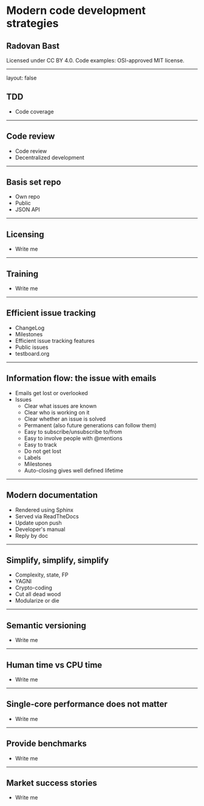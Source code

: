 
# Modern code development strategies

## Radovan Bast

Licensed under CC BY 4.0.
Code examples: OSI-approved MIT license.

---

layout: false

## TDD

- Code coverage

---

## Code review

- Code review
- Decentralized development

---

## Basis set repo

- Own repo
- Public
- JSON API

---

## Licensing

- Write me

---

## Training

- Write me

---

## Efficient issue tracking

- ChangeLog
- Milestones
- Efficient issue tracking features
- Public issues
- testboard.org

---

## Information flow: the issue with emails

- Emails get lost or overlooked
- Issues
    - Clear what issues are known
    - Clear who is working on it
    - Clear whether an issue is solved
    - Permanent (also future generations can follow them)
    - Easy to subscribe/unsubscribe to/from
    - Easy to involve people with @mentions
    - Easy to track
    - Do not get lost
    - Labels
    - Milestones
    - Auto-closing gives well defined lifetime

---

## Modern documentation

- Rendered using Sphinx
- Served via ReadTheDocs
- Update upon push
- Developer's manual
- Reply by doc

---

## Simplify, simplify, simplify

- Complexity, state, FP
- YAGNI
- Crypto-coding
- Cut all dead wood
- Modularize or die

---

## Semantic versioning

- Write me

---

## Human time vs CPU time

- Write me

---

## Single-core performance does not matter

- Write me

---

## Provide benchmarks

- Write me

---

## Market success stories

- Write me
